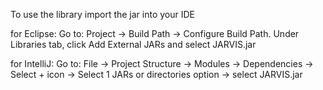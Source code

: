 To use the library import the jar into your IDE

for Eclipse:
Go to: Project → Build Path → Configure Build Path. Under Libraries tab, click Add External JARs and select JARVIS.jar 

[logo]: https://imgur.com/EzhqsUd

for IntelliJ:
Go to: File → Project Structure → Modules → Dependencies → Select + icon → Select 1 JARs or directories option → select JARVIS.jar 
